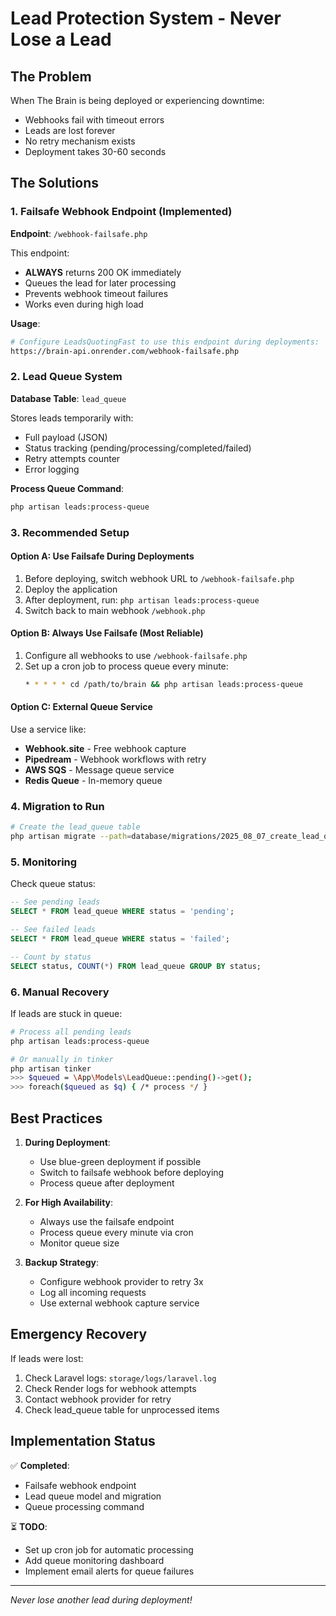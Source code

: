 # Lead Protection System - Never Lose a Lead

## The Problem
When The Brain is being deployed or experiencing downtime:
- Webhooks fail with timeout errors
- Leads are lost forever
- No retry mechanism exists
- Deployment takes 30-60 seconds

## The Solutions

### 1. **Failsafe Webhook Endpoint** (Implemented)
**Endpoint**: `/webhook-failsafe.php`

This endpoint:
- **ALWAYS** returns 200 OK immediately
- Queues the lead for later processing
- Prevents webhook timeout failures
- Works even during high load

**Usage**:
```bash
# Configure LeadsQuotingFast to use this endpoint during deployments:
https://brain-api.onrender.com/webhook-failsafe.php
```

### 2. **Lead Queue System**
**Database Table**: `lead_queue`

Stores leads temporarily with:
- Full payload (JSON)
- Status tracking (pending/processing/completed/failed)
- Retry attempts counter
- Error logging

**Process Queue Command**:
```bash
php artisan leads:process-queue
```

### 3. **Recommended Setup**

#### Option A: Use Failsafe During Deployments
1. Before deploying, switch webhook URL to `/webhook-failsafe.php`
2. Deploy the application
3. After deployment, run: `php artisan leads:process-queue`
4. Switch back to main webhook `/webhook.php`

#### Option B: Always Use Failsafe (Most Reliable)
1. Configure all webhooks to use `/webhook-failsafe.php`
2. Set up a cron job to process queue every minute:
   ```bash
   * * * * * cd /path/to/brain && php artisan leads:process-queue
   ```

#### Option C: External Queue Service
Use a service like:
- **Webhook.site** - Free webhook capture
- **Pipedream** - Webhook workflows with retry
- **AWS SQS** - Message queue service
- **Redis Queue** - In-memory queue

### 4. **Migration to Run**
```bash
# Create the lead_queue table
php artisan migrate --path=database/migrations/2025_08_07_create_lead_queue_table.php
```

### 5. **Monitoring**

Check queue status:
```sql
-- See pending leads
SELECT * FROM lead_queue WHERE status = 'pending';

-- See failed leads
SELECT * FROM lead_queue WHERE status = 'failed';

-- Count by status
SELECT status, COUNT(*) FROM lead_queue GROUP BY status;
```

### 6. **Manual Recovery**

If leads are stuck in queue:
```bash
# Process all pending leads
php artisan leads:process-queue

# Or manually in tinker
php artisan tinker
>>> $queued = \App\Models\LeadQueue::pending()->get();
>>> foreach($queued as $q) { /* process */ }
```

## Best Practices

1. **During Deployment**:
   - Use blue-green deployment if possible
   - Switch to failsafe webhook before deploying
   - Process queue after deployment

2. **For High Availability**:
   - Always use the failsafe endpoint
   - Process queue every minute via cron
   - Monitor queue size

3. **Backup Strategy**:
   - Configure webhook provider to retry 3x
   - Log all incoming requests
   - Use external webhook capture service

## Emergency Recovery

If leads were lost:
1. Check Laravel logs: `storage/logs/laravel.log`
2. Check Render logs for webhook attempts
3. Contact webhook provider for retry
4. Check lead_queue table for unprocessed items

## Implementation Status

✅ **Completed**:
- Failsafe webhook endpoint
- Lead queue model and migration
- Queue processing command

⏳ **TODO**:
- Set up cron job for automatic processing
- Add queue monitoring dashboard
- Implement email alerts for queue failures

---

*Never lose another lead during deployment!*
